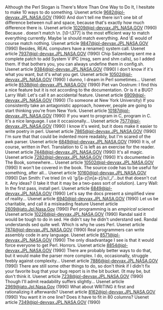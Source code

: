 Although the Perl Slogan is There's More Than One Way to Do It, I hesitate to make 10 ways to do something.
Usenet article <9682@jpl-devvax.JPL.NASA.GOV> (1990)
And don't tell me there isn't one bit of difference between null and space, because that's exactly how much difference there is.
Usenet article <10209@jpl-devvax.JPL.NASA.GOV> (1990)
Because . doesn't match \n. [\0-\377] is the most efficient way to match everything currently. Maybe \e should match everything. And \E would of course match nothing.
Usenet article <9847@jpl-devvax.JPL.NASA.GOV> (1990)
Besides, REAL computers have a rename() system call.
Usenet article <7937@jpl-devvax.JPL.NASA.GOV> (1990)
Chip Salzenberg sent me a complete patch to add System V IPC (msg, sem and shm calls), so I added them. If that bothers you, you can always undefine them in config.sh.
Usenet article <9384@jpl-devvax.JPL.NASA.GOV> (1990)
I don't know if it's what you want, but it's what you get.
Usenet article <10502@jpl-devvax.JPL.NASA.GOV> (1990)
I dunno, I dream in Perl sometimes...
Usenet article <8538@jpl-devvax.JPL.NASA.GOV> (1990)
Piet van Oostrum: I find this a nice feature but it is not according to the documentation. Or is it a BUG?
Larry Wall: Let's call it an accidental feature.
Usenet article <6909@jpl-devvax.JPL.NASA.GOV> (1990)
(To someone at New York University) If you consistently take an antagonistic approach, however, people are going to start thinking you're from New York.
Usenet article <10187@jpl-devvax.JPL.NASA.GOV> (1990)
If you want to program in C, program in C. It's a nice language. I use it occasionally...
Usenet article <7577@jpl-devvax.JPL.NASA.GOV> (1990)
I know it's weird, but it does make it easier to write poetry in perl.
Usenet article <7865@jpl-devvax.JPL.NASA.GOV> (1990)
I'm sure that that could be indented more readably, but I'm scared of the awk parser.
Usenet article <6849@jpl-devvax.JPL.NASA.GOV> (1990)
It is, of course, written in Perl. Translation to C is left as an exercise for the reader.
Usenet article <7448@jpl-devvax.JPL.NASA.GOV> (1990)
It's all magic.
Usenet article <7282@jpl-devvax.JPL.NASA.GOV> (1990)
It's documented in The Book, somewhere...
Usenet article <10502@jpl-devvax.JPL.NASA.GOV> (1990)
It won't be covered in the book. The source code has to be useful for something, after all...
Usenet article <10160@jpl-devvax.JPL.NASA.GOV> (1990)
Dan Smith: I've tried (in vi) 'g/[a-z]\n[a-z]/s//_/'...but that doesn't cut it. Any ideas? (I take it that it may be a two-pass sort of solution).
Larry Wall: In the first pass, install perl.
Usenet article <6849@jpl-devvax.JPL.NASA.GOV> (1990)
Let's say the docs present a simplified view of reality...
Usenet article <6940@jpl-devvax.JPL.NASA.GOV> (1990)
Let us be charitable, and call it a misleading feature
Usenet article <2609@jato.Jpl.Nasa.Gov> (1990)
Perl programming is an *empirical* science!
Usenet article <10226@jpl-devvax.JPL.NASA.GOV> (1990)
Randal said it would be tough to do in sed. He didn't say he didn't understand sed. Randal understands sed quite well. Which is why he uses Perl.
Usenet article <7874@jpl-devvax.JPL.NASA.GOV> (1990)
Real programmers can write assembly code in any language.
Usenet article <8571@jpl-devvax.JPL.NASA.GOV> (1990)
The only disadvantage I see is that it would force everyone to get Perl. Horrors.
Usenet article <8854@jpl-devvax.JPL.NASA.GOV> (1990)
There are probably better ways to do that, but it would make the parser more complex. I do, occasionally, struggle feebly against complexity...
Usenet article <7886@jpl-devvax.JPL.NASA.GOV> (1990)
There are still some other things to do, so don't think if I didn't fix your favorite bug that your bug report is in the bit bucket. (It may be, but don't think it.
Usenet article <7238@jpl-devvax.JPL.NASA.GOV> (1990)
Though I'll admit readability suffers slightly...
Usenet article <2969@jato.Jpl.Nasa.Gov> (1990)
What about WRITING it first and rationalizing it afterwards?
Usenet article <8162@jpl-devvax.JPL.NASA.GOV> (1990)
You want it in one line? Does it have to fit in 80 columns?
Usenet article <7349@jpl-devvax.JPL.NASA.GOV> (1990)